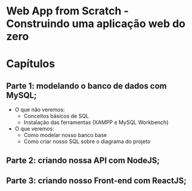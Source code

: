 # Web App from Scratch - Construindo uma aplicação web do zero

# Capítulos
## Parte 1: modelando o banco de dados com MySQL;
- O que não veremos:
  - Conceitos básicos de SQL
  - Instalação das ferramentas (XAMPP e MySQL Workbench)
- O que veremos:
  - Como modelar nosso banco base
  - Como criar nosso SQL sobre o diagrama do projeto
  
## Parte 2: criando nossa API com NodeJS;
## Parte 3: criando nosso Front-end com ReactJS;